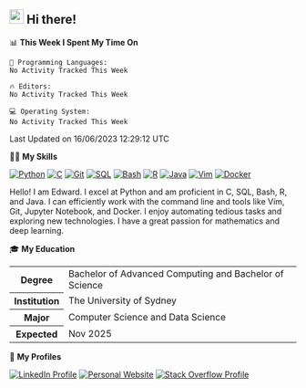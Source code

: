 ## <a href="#"><img src="https://media.giphy.com/media/hvRJCLFzcasrR4ia7z/giphy.gif" width="25px" height="25px"></a> Hi there!

<!--START_SECTION:waka-->
📊 **This Week I Spent My Time On** 

```text
💬 Programming Languages: 
No Activity Tracked This Week

🔥 Editors: 
No Activity Tracked This Week

💻 Operating System: 
No Activity Tracked This Week
```


 Last Updated on 16/06/2023 12:29:12 UTC
<!--END_SECTION:waka-->

💪🏻 **My Skills**

[![Python](https://img.shields.io/badge/-Python-yellow?style=flat-square&logo=Python)](#)
[![C     ](https://img.shields.io/badge/-C-blue?style=flat-square&logo=C)](#)
[![Git   ](https://img.shields.io/badge/-Git-grey?style=flat-square&logo=Git)](#)
[![SQL   ](https://img.shields.io/badge/-SQL-grey?style=flat-square&logo=SQLite)](#)
[![Bash  ](https://img.shields.io/badge/-Bash-grey?style=flat-square&logo=GNU-Bash)](#)
[![R     ](https://img.shields.io/badge/-R-grey?style=flat-square&logo=R)](#)
[![Java  ](https://img.shields.io/badge/-Java-grey?style=flat-square&logo=OpenJDK)](#)
[![Vim   ](https://img.shields.io/badge/-Vim-grey?style=flat-square&logo=Vim)](#)
[![Docker](https://img.shields.io/badge/-Docker-grey?style=flat-square&logo=Docker)](#)

Hello! I am Edward. I excel at Python and am proficient in C, SQL, Bash, R, and
Java. I can efficiently work with the command line and tools like Vim, Git,
Jupyter Notebook, and Docker. I enjoy automating tedious tasks and exploring new
technologies. I have a great passion for mathematics and deep learning.

🎓 **My Education**

<table>
<tr>
    <th>Degree</th>
    <td>Bachelor of Advanced Computing and Bachelor of Science</td>
</tr>
<tr>
    <th>Institution</th>
    <td>The University of Sydney</td>
</tr>
<tr>
    <th>Major</th>
    <td>Computer Science and Data Science</td>
</tr>
<tr>
    <th>Expected</th>
    <td>Nov 2025</td>
</tr>
</table>

🔗 **My Profiles**

[![LinkedIn Profile](https://img.shields.io/badge/-LinkedIn-blue?style=social&logo=LinkedIn)](https://www.linkedin.com/in/edward-ji)
[![Personal Website](https://img.shields.io/badge/-Personal%20Website-blue?style=social&logo=Bootstrap)](https://edwardji.dev)
[![Stack Overflow Profile](https://img.shields.io/badge/-Stack%20Overflow-blue?style=social&logo=StackOverflow)](https://stackoverflow.com/users/11658924)

